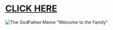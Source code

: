 # [CLICK HERE](https://isaiahoden.github.io/)
![The GodFather Meme "Welcome to the Family"](https://sohl-lab.sdsu.edu/wp-content/uploads/2017/02/63341322.jpg)

